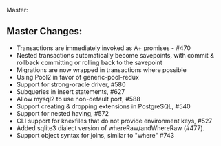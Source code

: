 Master:

## Master Changes:

- Transactions are immediately invoked as A+ promises - #470 
- Nested transactions automatically become savepoints, 
  with commit & rollback committing or rolling back to the savepoint
- Migrations are now wrapped in transactions where possible
- Using Pool2 in favor of generic-pool-redux
- Support for strong-oracle driver, #580
- Subqueries in insert statements, #627
- Allow mysql2 to use non-default port, #588
- Support creating & dropping extensions in PostgreSQL, #540
- Support for nested having, #572
- CLI support for knexfiles that do not provide environment keys, #527
- Added sqlite3 dialect version of whereRaw/andWhereRaw (#477).
- Support object syntax for joins, similar to "where" #743